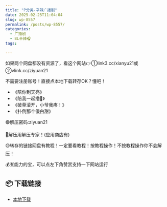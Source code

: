 ```yaml
---
title: "P分类-辛辣广播剧"
date: 2025-02-25T11:04:04
slug: wp-8557
permalink: /posts/wp-8557/
categories:
  - 广播剧
  - BL辛辣🎧
tags:

---
```


如果两个网盘都没有资源了，看这个网站👉①link3.cc/xianyu21或②vlink.cc/ziyuan21

不需要注册账号！直接点本地下载转存OK？懂吧！

*   《陪你到天亮》
*   《陪我一起撸🥩》
*   《破草滚开，小爷我疼！》
*   《扑倒那个傻白甜》

🟢解压密码:ziyuan21

🔵解压用解压专家！(应用商店有)

🟡转存的链接网盘有教程！一定要看教程！按教程操作！不按教程操作你不会解压！

💰🈶能力的宝，可以点左下角赞赏支持一下网站运行

## 📦 下载链接
- [本地下载](https://blziyuan21.com/pay-download/8557?key=d202beb333&down_id=0)

